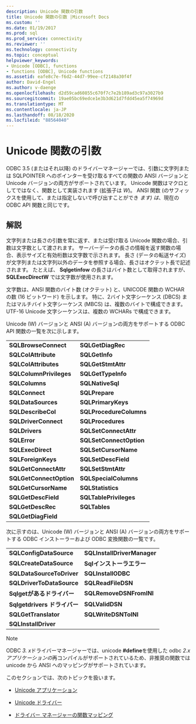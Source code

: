 ```yaml
---
description: Unicode 関数の引数
title: Unicode 関数の引数 |Microsoft Docs
ms.custom: ''
ms.date: 01/19/2017
ms.prod: sql
ms.prod_service: connectivity
ms.reviewer: ''
ms.technology: connectivity
ms.topic: conceptual
helpviewer_keywords:
- Unicode [ODBC], functions
- functions [ODBC], Unicode functions
ms.assetid: eafe8c7e-f6d2-44d7-99ee-cf2148a30f4f
author: David-Engel
ms.author: v-daenge
ms.openlocfilehash: d2d59cad60855c670f7c7e2b189ad3c97a3027b9
ms.sourcegitcommit: 19ae05bc69edce1e3b3d621d7fdd45ea5f74969d
ms.translationtype: MT
ms.contentlocale: ja-JP
ms.lasthandoff: 08/18/2020
ms.locfileid: "88564040"
---
```

# <a name="unicode-function-arguments"></a>Unicode 関数の引数
ODBC 3.5 (またはそれ以降) のドライバーマネージャーでは、引数に文字列または SQLPOINTER へのポインターを受け取るすべての関数の ANSI バージョンと Unicode バージョンの両方がサポートされています。 Unicode 関数はマクロとしてではなく、関数として実装されます (拡張子は *W*)。 ANSI 関数 (のサフィックスを使用して、または指定しないで呼び出すことができ *ます) は*、現在の ODBC API 関数と同じです。  
  
## <a name="remarks"></a>解説  
 文字列または長さの引数を常に返す、または受け取る Unicode 関数の場合、引数は文字数として渡されます。 サーバーデータの長さの情報を返す関数の場合、表示サイズと有効桁数は文字数で示されます。 長さ (データの転送サイズ) が文字列または文字列以外のデータを参照する場合、長さはオクテット長で記述されます。 たとえば、 **Sqlgetinfow** の長さはバイト数として取得されますが、 **SQLExecDirectW** では文字数が使用されます。  
  
 文字数は、ANSI 関数のバイト数 (オクテット) と、UNICODE 関数の WCHAR の数 (16 ビットワード) を示します。 特に、2バイト文字シーケンス (DBCS) またはマルチバイト文字シーケンス (MBCS) は、複数のバイトで構成できます。 UTF-16 Unicode 文字シーケンスは、複数の WCHARs で構成できます。  
  
 Unicode (W) バージョンと ANSI (A) バージョンの両方をサポートする ODBC API 関数の一覧を次に示します。  
  
|||  
|-|-|  
|**SQLBrowseConnect**|**SQLGetDiagRec**|  
|**SQLColAttribute**|**SQLGetInfo**|  
|**SQLColAttributes**|**SQLGetStmtAttr**|  
|**SQLColumnPrivileges**|**SQLGetTypeInfo**|  
|**SQLColumns**|**SQLNativeSql**|  
|**SQLConnect**|**SQLPrepare**|  
|**SQLDataSources**|**SQLPrimaryKeys**|  
|**SQLDescribeCol**|**SQLProcedureColumns**|  
|**SQLDriverConnect**|**SQLProcedures**|  
|**SQLDrivers**|**SQLSetConnectAttr**|  
|**SQLError**|**SQLSetConnectOption**|  
|**SQLExecDirect**|**SQLSetCursorName**|  
|**SQLForeignKeys**|**SQLSetDescField**|  
|**SQLGetConnectAttr**|**SQLSetStmtAttr**|  
|**SQLGetConnectOption**|**SQLSpecialColumns**|  
|**SQLGetCursorName**|**SQLStatistics**|  
|**SQLGetDescField**|**SQLTablePrivileges**|  
|**SQLGetDescRec**|**SQLTables**|  
|**SQLGetDiagField**||  
  
 次に示すのは、Unicode (W) バージョンと ANSI (A) バージョンの両方をサポートする ODBC インストーラーおよび ODBC 変換関数の一覧です。  
  
|||  
|-|-|  
|**SQLConfigDataSource**|**SQLInstallDriverManager**|  
|**SQLCreateDataSource**|**Sqlインストーラエラー**|  
|**SQLDataSourceToDriver**|**SQLInstallODBC**|  
|**SQLDriverToDataSource**|**SQLReadFileDSN**|  
|**Sqlgetがあるドライバー**|**SQLRemoveDSNFromINI**|  
|**Sqlgetdrivers ドライバー**|**SQLValidDSN**|  
|**SQLGetTranslator**|**SQLWriteDSNToINI**|  
|**SQLInstallDriver**||  
  
> [!NOTE]
>  ODBC *3. x*ドライバーマネージャーでは、unicode **#define**を使用した odbc *2.x アプリケーションの*再コンパイルがサポートされているため、非推奨の関数では unicode から ANSI へのマッピングがサポートされています。  
  
 このセクションでは、次のトピックを扱います。  
  
-   [Unicode アプリケーション](../../../odbc/reference/develop-app/unicode-applications.md)  
  
-   [Unicode ドライバー](../../../odbc/reference/develop-app/unicode-drivers.md)  
  
-   [ドライバー マネージャーの関数マッピング](../../../odbc/reference/develop-app/function-mapping-in-the-driver-manager.md)
